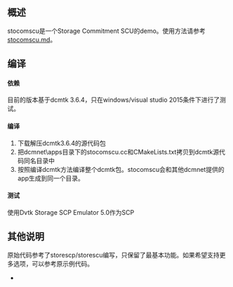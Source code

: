 
## 概述
stocomscu是一个Storage Commitment SCU的demo。使用方法请参考[stocomscu.md](stocomscu.md)。

## 编译


#### 依赖

目前的版本基于dcmtk 3.6.4，只在windows/visual studio 2015条件下进行了测试。

#### 编译

1. 下载解压dcmtk3.6.4的源代码包
2. 把dcmnet\apps目录下的stocomscu.cc和CMakeLists.txt拷贝到dcmtk源代码同名目录中
3. 按照编译dcmtk方法编译整个dcmtk包。stocomscu会和其他dcmnet提供的app生成到同一个目录。

#### 测试
使用Dvtk Storage SCP Emulator 5.0作为SCP

## 其他说明

原始代码参考了storescp/storescu编写，只保留了最基本功能。如果希望支持更多选项，可以参考原示例代码。



- 
